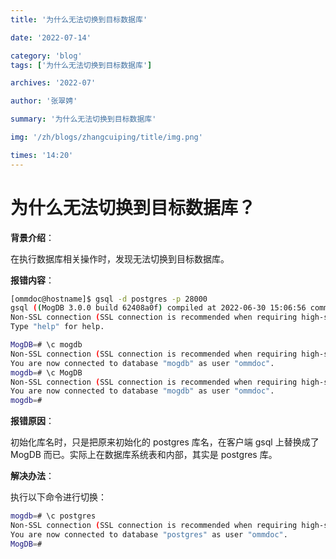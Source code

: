 ```yaml
---
title: '为什么无法切换到目标数据库'

date: '2022-07-14'

category: 'blog'
tags: ['为什么无法切换到目标数据库']

archives: '2022-07'

author: '张翠娉'

summary: '为什么无法切换到目标数据库'

img: '/zh/blogs/zhangcuiping/title/img.png'

times: '14:20'
---
```


# 为什么无法切换到目标数据库？

**背景介绍**：

在执行数据库相关操作时，发现无法切换到目标数据库。

**报错内容**：

```bash
[ommdoc@hostname]$ gsql -d postgres -p 28000
gsql ((MogDB 3.0.0 build 62408a0f) compiled at 2022-06-30 15:06:56 commit 0 last mr  )
Non-SSL connection (SSL connection is recommended when requiring high-security)
Type "help" for help.

MogDB=# \c mogdb
Non-SSL connection (SSL connection is recommended when requiring high-security)
You are now connected to database "mogdb" as user "ommdoc".
mogdb=# \c MogDB
Non-SSL connection (SSL connection is recommended when requiring high-security)
You are now connected to database "mogdb" as user "ommdoc".
mogdb=#
```

**报错原因**：

初始化库名时，只是把原来初始化的 postgres 库名，在客户端 gsql 上替换成了 MogDB 而已。实际上在数据库系统表和内部，其实是 postgres 库。

**解决办法**：

执行以下命令进行切换：

```bash
mogdb=# \c postgres
Non-SSL connection (SSL connection is recommended when requiring high-security)
You are now connected to database "postgres" as user "ommdoc".
MogDB=#
```
